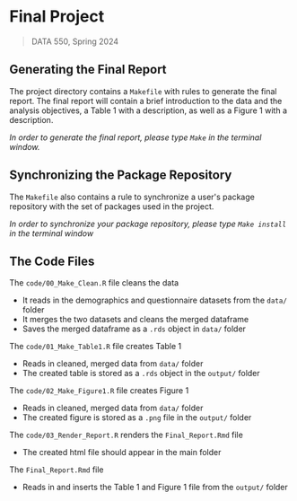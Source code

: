# Final Project

> DATA 550, Spring 2024

## Generating the Final Report

The project directory contains a `Makefile` with rules to generate the final report. The final report will contain a brief introduction to the data and the analysis objectives, a Table 1 with a description, as well as a Figure 1 with a description.

*In order to generate the final report, please type `Make` in the terminal window.*

## Synchronizing the Package Repository

The `Makefile` also contains a rule to synchronize a user's package repository with the set of packages used in the project.

*In order to synchronize your package repository, please type `Make install` in the terminal window*

## The Code Files

The `code/00_Make_Clean.R` file cleans the data

-   It reads in the demographics and questionnaire datasets from the `data/` folder
-   It merges the two datasets and cleans the merged dataframe
-   Saves the merged dataframe as a `.rds` object in `data/` folder

The `code/01_Make_Table1.R` file creates Table 1

-   Reads in cleaned, merged data from `data/` folder
-   The created table is stored as a `.rds` object in the `output/` folder

The `code/02_Make_Figure1.R` file creates Figure 1

-   Reads in cleaned, merged data from `data/` folder
-   The created figure is stored as a `.png` file in the `output/` folder

The `code/03_Render_Report.R` renders the `Final_Report.Rmd` file

-   The created html file should appear in the main folder

The `Final_Report.Rmd` file

-   Reads in and inserts the Table 1 and Figure 1 file from the `output/` folder
